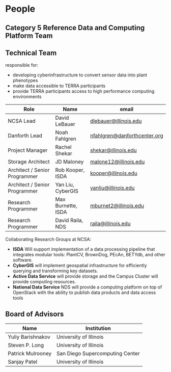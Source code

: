 # People

## Category 5 Reference Data and Computing Platform Team






## Technical Team 

responsible for:
 * developing cyberinfrastructure to convert sensor data into plant phenotypes 
 * make data accessible to TERRA participants
 * provide TERRA participants access to high performance computing environments 


| Role | Name | email|
|---|---|----|
| NCSA Lead | David LeBauer | dlebauer@illinois.edu|
| Danforth Lead | Noah Fahlgren |nfahlgren@danforthcenter.org | 
| Project Manager | Rachel Shekar |shekar@illinois.edu |
| Storage Architect | JD Maloney |malone12@illinois.edu |
| Architect / Senior Programmer | Rob Kooper, ISDA |kooper@illinois.edu |
| Architect / Senior Programmer |  Yan Liu, CyberGIS |yanliu@illinois.edu |
| Research Programmer  | Max Burnette, ISDA |mburnet2@illinois.edu |
| Research Programmer  | David Raila, NDS |raila@illinois.edu |

Collaborating Research Groups at NCSA:

* **ISDA** Will support implementation of a data processing pipeline that integrates modular tools: PlantCV, BrownDog, PEcAn, BETYdb, and other software.
* **CyberGIS** will implement geospatial infrastructure for efficiently querying and transforming key datasets.
* **Active Data Service** will provide storage and the Campus Cluster will provide computing resources.
* **National Data Service** NDS will provide a computing platform on top of OpenStack with the ability to publish data products and data access tools


## Board of Advisors

| Name | Institution |
|---|----|
| Yuliy Barishnakov | University of Illinois |
| Steven P. Long | University of Illinois |
| Patrick Mulrooney | San Diego Supercomputing Center |
| Sanjay Patel | University of Illinois |

